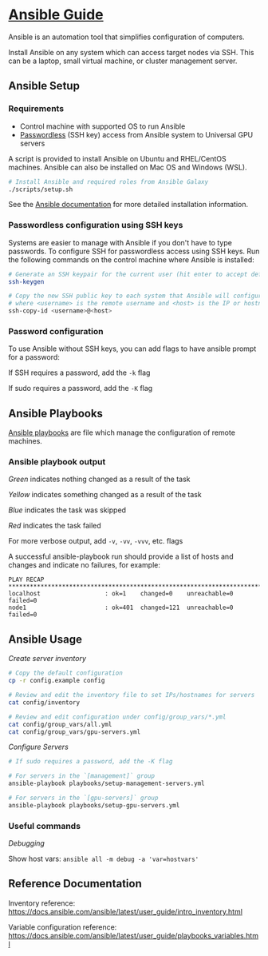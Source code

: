 [Ansible Guide](https://www.ansible.com/overview/how-ansible-works)
===

Ansible is an automation tool that simplifies configuration of computers.

Install Ansible on any system which can access target nodes via SSH. This can be a laptop,
small virtual machine, or cluster management server.

## Ansible Setup

### Requirements

  * Control machine with supported OS to run Ansible
  * [Passwordless](docs/ANSIBLE.md#passwordless-configuration-using-ssh-keys) (SSH key) access from Ansible system to Universal GPU servers

A script is provided to install Ansible on Ubuntu and RHEL/CentOS machines. Ansible can
also be installed on Mac OS and Windows (WSL).

```sh
# Install Ansible and required roles from Ansible Galaxy
./scripts/setup.sh
```

See the [Ansible documentation](https://docs.ansible.com/ansible/latest/installation_guide/intro_installation.html)
for more detailed installation information.

### Passwordless configuration using SSH keys

Systems are easier to manage with Ansible if you don't have to type passwords. To configure SSH for passwordless
access using SSH keys. Run the following commands on the control machine where Ansible is installed:

```sh
# Generate an SSH keypair for the current user (hit enter to accept defaults)
ssh-keygen

# Copy the new SSH public key to each system that Ansible will configure
# where <username> is the remote username and <host> is the IP or hostname of the remote system
ssh-copy-id <username>@<host>
```

### Password configuration

To use Ansible without SSH keys, you can add flags to have ansible prompt for a password:

If SSH requires a password, add the `-k` flag

If sudo requires a password, add the `-K` flag

## Ansible Playbooks

[Ansible playbooks](https://docs.ansible.com/ansible/latest/user_guide/playbooks.html) are file which
manage the configuration of remote machines.

### Ansible playbook output

*Green* indicates nothing changed as a result of the task

*Yellow* indicates something changed as a result of the task

*Blue* indicates the task was skipped

*Red* indicates the task failed


For more verbose output, add `-v`, `-vv`, `-vvv`, etc. flags

A successful ansible-playbook run should provide a list of hosts and changes
and indicate no failures, for example:

```console
PLAY RECAP ************************************************************************************************************
localhost                  : ok=1    changed=0    unreachable=0    failed=0
node1                      : ok=401  changed=121  unreachable=0    failed=0
```

## Ansible Usage

_Create server inventory_

```sh
# Copy the default configuration
cp -r config.example config

# Review and edit the inventory file to set IPs/hostnames for servers
cat config/inventory

# Review and edit configuration under config/group_vars/*.yml
cat config/group_vars/all.yml
cat config/group_vars/gpu-servers.yml
```

_Configure Servers_

```sh
# If sudo requires a password, add the -K flag

# For servers in the `[management]` group
ansible-playbook playbooks/setup-management-servers.yml

# For servers in the `[gpu-servers]` group
ansible-playbook playbooks/setup-gpu-servers.yml
```

### Useful commands

_Debugging_

Show host vars: `ansible all -m debug -a 'var=hostvars'`

## Reference Documentation

Inventory reference: https://docs.ansible.com/ansible/latest/user_guide/intro_inventory.html

Variable configuration reference: https://docs.ansible.com/ansible/latest/user_guide/playbooks_variables.html
